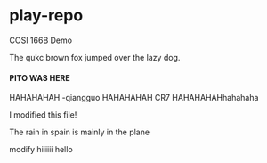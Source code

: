 # play-repo
COSI 166B Demo

The qukc brown fox jumped over the lazy dog.

#### PITO WAS HERE

HAHAHAHAH -qiangguo
HAHAHAHAH
CR7
HAHAHAHAHhahahaha



I modified this file!

The rain in spain is mainly in the plane

modify
hiiiiii
hello

